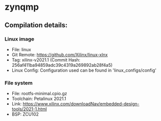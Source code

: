 <!--
     Copyright 2022, DornerWorks

     SPDX-License-Identifier: CC-BY-SA-4.0
-->

# zynqmp

## Compilation details:
### Linux image
* File: linux
* Git Remote: https://github.com/Xilinx/linux-xlnx
* Tag: xilinx-v2021.1 (Commit Hash: 256af411ba94859adc39c4319a269892ab28f4a5)
* Linux Config: Configuration used can be found in 'linux\_configs/config'

### File system
* File: rootfs-minimal.cpio.gz
* Toolchain: Petalinux 2021.1
* Link: https://www.xilinx.com/downloadNav/embedded-design-tools/2021-1.html
* BSP: ZCU102
